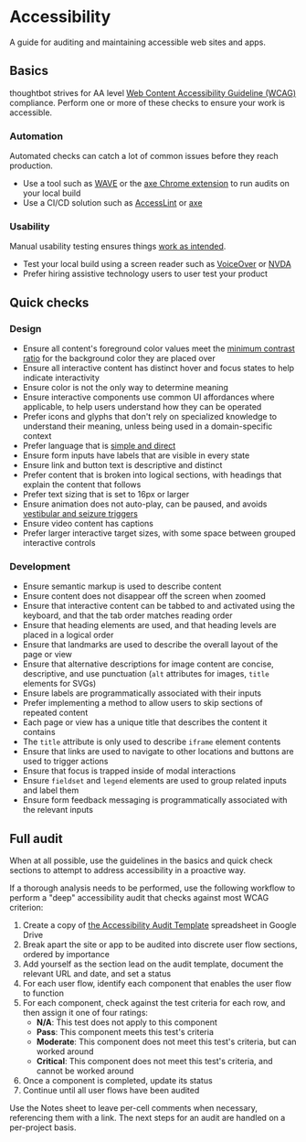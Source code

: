 Accessibility
=============

A guide for auditing and maintaining accessible web sites and apps.

Basics
------

thoughtbot strives for AA level [Web Content Accessibility Guideline (WCAG)][wcag] compliance. Perform one or more of these checks to ensure your work is accessible. 

### Automation

Automated checks can catch a lot of common issues before they reach production.

* Use a tool such as [WAVE][wave] or the [axe Chrome extension][axe-chrome] to run audits on your local build 
* Use a CI/CD solution such as [AccessLint][accesslint] or [axe][axe]

### Usability

Manual usability testing ensures things [work as intended][manual-testing].

* Test your local build using a screen reader such as [VoiceOver][voiceover] or [NVDA][nvda]
* Prefer hiring assistive technology users to user test your product

Quick checks
------------

### Design

* Ensure all content's foreground color values meet the [minimum contrast ratio][color-contrast] for the background color they are placed over
* Ensure all interactive content has distinct hover and focus states to help indicate interactivity
* Ensure color is not the only way to determine meaning
* Ensure interactive components use common UI affordances where applicable, to help users understand how they can be operated
* Prefer icons and glyphs that don't rely on specialized knowledge to understand their meaning, unless being used in a domain-specific context
* Prefer language that is [simple and direct][readability]
* Ensure form inputs have labels that are visible in every state
* Ensure link and button text is descriptive and distinct 
* Prefer content that is broken into logical sections, with headings that explain the content that follows
* Prefer text sizing that is set to 16px or larger
* Ensure animation does not auto-play, can be paused, and avoids [vestibular and seizure triggers][vestibular-seizure]
* Ensure video content has captions
* Prefer larger interactive target sizes, with some space between grouped interactive controls

### Development 

* Ensure semantic markup is used to describe content
* Ensure content does not disappear off the screen when zoomed
* Ensure that interactive content can be tabbed to and activated using the keyboard, and that the tab order matches reading order
* Ensure that heading elements are used, and that heading levels are placed in a logical order
* Ensure that landmarks are used to describe the overall layout of the page or view
* Ensure that alternative descriptions for image content are concise, descriptive, and use punctuation (`alt` attributes for images, `title` elements for SVGs)
* Ensure labels are programmatically associated with their inputs
* Prefer implementing a method to allow users to skip sections of repeated content
* Each page or view has a unique title that describes the content it contains
* The `title` attribute is only used to describe `iframe` element contents
* Ensure that links are used to navigate to other locations and buttons are used to trigger actions
* Ensure that focus is trapped inside of modal interactions
* Ensure `fieldset` and `legend` elements are used to group related inputs and label them
* Ensure form feedback messaging is programmatically associated with the relevant inputs

Full audit
----------

When at all possible, use the guidelines in the basics and quick check sections to attempt to address accessibility in a proactive way. 

If a thorough analysis needs to be performed, use the following workflow to perform a "deep" accessibility audit that checks against most WCAG criterion:

1. Create a copy of [the Accessibility Audit Template][accessibility-audit-template] spreadsheet in Google Drive
1. Break apart the site or app to be audited into discrete user flow sections, ordered by importance
1. Add yourself as the section lead on the audit template, document the relevant URL and date, and set a status
1. For each user flow, identify each component that enables the user flow to function
1. For each component, check against the test criteria for each row, and then assign it one of four ratings:
    * **N/A**: This test does not apply to this component
    * **Pass**: This component meets this test's criteria
    * **Moderate**: This component does not meet this test's criteria, but can worked around
    * **Critical**: This component does not meet this test's criteria, and cannot be worked around
1. Once a component is completed, update its status
1. Continue until all user flows have been audited

Use the Notes sheet to leave per-cell comments when necessary, referencing them with a link. The next steps for an audit are handled on a per-project basis. 

[accessibility-audit-template]: https://docs.google.com/spreadsheets/d/1Ys-0U5BY-Ct_phy7gk9XJmn4nBTMFTh08aTQ6U1kB_4/edit?usp=sharing
[accesslint]: https://github.com/marketplace/accesslint
[axe]: https://www.deque.com/axe/axe-for-web/integrations/
[axe-chrome]: https://chrome.google.com/webstore/detail/axe-web-accessibility-tes/lhdoppojpmngadmnindnejefpokejbdd?hl=en-US
[color-contrast]: https://webaim.org/resources/linkcontrastchecker/
[manual-testing]: https://www.smashingmagazine.com/2018/09/importance-manual-accessibility-testing/
[nvda]: https://a11yproject.com/posts/getting-started-with-nvda/
[readability]: https://datayze.com/readability-analyzer.php
[vestibular-seizure]: https://alistapart.com/article/designing-safer-web-animation-for-motion-sensitivity/
[voiceover]: https://a11yproject.com/posts/getting-started-with-voiceover/
[wave]: https://wave.webaim.org/extension/
[wcag]: https://www.w3.org/WAI/standards-guidelines/wcag/
